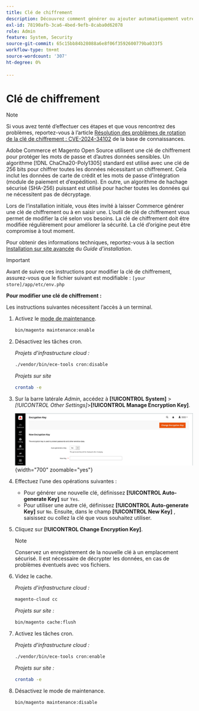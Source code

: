 ```yaml
---
title: Clé de chiffrement
description: Découvrez comment générer ou ajouter automatiquement votre propre clé de chiffrement, qui doit être modifiée régulièrement pour améliorer la sécurité.
exl-id: 78190afb-3ca6-4bed-9efb-8caba0d62078
role: Admin
feature: System, Security
source-git-commit: 65c15bb84b28088a6e8f06f3592600779ba033f5
workflow-type: tm+mt
source-wordcount: '307'
ht-degree: 0%

---
```


# Clé de chiffrement

>[!NOTE]
>
>Si vous avez tenté d’effectuer ces étapes et que vous rencontrez des problèmes, reportez-vous à l’article [Résolution des problèmes de rotation de la clé de chiffrement : CVE-2024-34102](https://experienceleague.adobe.com/en/docs/commerce-knowledge-base/kb/troubleshooting/known-issues-patches-attached/troubleshooting-encryption-key-rotation-cve-2024-34102) de la base de connaissances.

Adobe Commerce et Magento Open Source utilisent une clé de chiffrement pour protéger les mots de passe et d’autres données sensibles. Un algorithme [!DNL ChaCha20-Poly1305] standard est utilisé avec une clé de 256 bits pour chiffrer toutes les données nécessitant un chiffrement. Cela inclut les données de carte de crédit et les mots de passe d’intégration (module de paiement et d’expédition). En outre, un algorithme de hachage sécurisé (SHA-256) puissant est utilisé pour hacher toutes les données qui ne nécessitent pas de décryptage.

Lors de l’installation initiale, vous êtes invité à laisser Commerce générer une clé de chiffrement ou à en saisir une. L’outil de clé de chiffrement vous permet de modifier la clé selon vos besoins. La clé de chiffrement doit être modifiée régulièrement pour améliorer la sécurité. La clé d’origine peut être compromise à tout moment.

Pour obtenir des informations techniques, reportez-vous à la section [Installation sur site avancée](https://experienceleague.adobe.com/docs/commerce-operations/installation-guide/advanced.html) du _Guide d’installation_.

>[!IMPORTANT]
>
>Avant de suivre ces instructions pour modifier la clé de chiffrement, assurez-vous que le fichier suivant est modifiable : `[your store]/app/etc/env.php`

**Pour modifier une clé de chiffrement :**

Les instructions suivantes nécessitent l’accès à un terminal.

1. Activez le [mode de maintenance](https://experienceleague.adobe.com/en/docs/commerce-operations/configuration-guide/setup/application-modes#maintenance-mode).

   ```bash
   bin/magento maintenance:enable
   ```

1. Désactivez les tâches cron.

   _Projets d’infrastructure cloud :_

   ```bash
   ./vendor/bin/ece-tools cron:disable
   ```

   _Projets sur site_

   ```bash
   crontab -e
   ```

1. Sur la barre latérale _Admin_, accédez à **[!UICONTROL System]** > _[!UICONTROL Other Settings]_>**[!UICONTROL Manage Encryption Key]**.

   ![Clé de chiffrement système](./assets/encryption-key.png){width="700" zoomable="yes"}

1. Effectuez l’une des opérations suivantes :

   - Pour générer une nouvelle clé, définissez **[!UICONTROL Auto-generate Key]** sur `Yes`.
   - Pour utiliser une autre clé, définissez **[!UICONTROL Auto-generate Key]** sur `No`. Ensuite, dans le champ **[!UICONTROL New Key]** , saisissez ou collez la clé que vous souhaitez utiliser.

1. Cliquez sur **[!UICONTROL Change Encryption Key]**.

   >[!NOTE]
   >
   >Conservez un enregistrement de la nouvelle clé à un emplacement sécurisé. Il est nécessaire de décrypter les données, en cas de problèmes éventuels avec vos fichiers.

1. Videz le cache.

   _Projets d’infrastructure cloud :_

   ```bash
   magento-cloud cc
   ```

   _Projets sur site :_

   ```bash
   bin/magento cache:flush
   ```

1. Activez les tâches cron.

   _Projets d’infrastructure cloud :_

   ```bash
   ./vendor/bin/ece-tools cron:enable
   ```

   _Projets sur site :_

   ```bash
   crontab -e
   ```

1. Désactivez le mode de maintenance.

   ```bash
   bin/magento maintenance:disable
   ```
